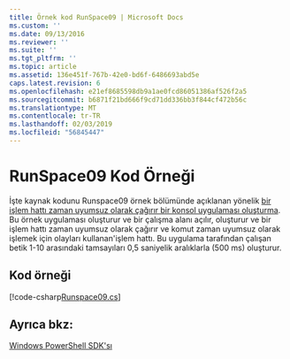 ```yaml
---
title: Örnek kod RunSpace09 | Microsoft Docs
ms.custom: ''
ms.date: 09/13/2016
ms.reviewer: ''
ms.suite: ''
ms.tgt_pltfrm: ''
ms.topic: article
ms.assetid: 136e451f-767b-42e0-bd6f-6486693abd5e
caps.latest.revision: 6
ms.openlocfilehash: e21ef8685598db9a1ae0fcd86051386af526f2a5
ms.sourcegitcommit: b6871f21bd666f9cd71dd336bb3f844cf472b56c
ms.translationtype: MT
ms.contentlocale: tr-TR
ms.lasthandoff: 02/03/2019
ms.locfileid: "56845447"
---
```

# <a name="runspace09-code-sample"></a>RunSpace09 Kod Örneği

İşte kaynak kodunu Runspace09 örnek bölümünde açıklanan yönelik [bir işlem hattı zaman uyumsuz olarak çağırır bir konsol uygulaması oluşturma](http://msdn.microsoft.com/en-us/198c1c94-2a06-457e-93ce-c0d910618e47). Bu örnek uygulaması oluşturur ve bir çalışma alanı açılır, oluşturur ve bir işlem hattı zaman uyumsuz olarak çağırır ve komut zaman uyumsuz olarak işlemek için olayları kullanan'işlem hattı. Bu uygulama tarafından çalışan betik 1-10 arasındaki tamsayıları 0,5 saniyelik aralıklarla (500 ms) oluşturur.

## <a name="code-sample"></a>Kod örneği

[!code-csharp[Runspace09.cs](../../powershell-sdk-samples/SDK-2.0/csharp/Runspace09/Runspace09.cs#L11-L113 "Runspace09.cs")]

## <a name="see-also"></a>Ayrıca bkz:

[Windows PowerShell SDK'sı](../windows-powershell-reference.md)